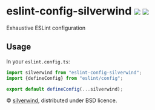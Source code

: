 # eslint-config-silverwind [![](https://img.shields.io/npm/v/eslint-config-silverwind.svg)](https://www.npmjs.org/package/eslint-config-silverwind) [![](https://img.shields.io/badge/licence-bsd-blue.svg)](https://raw.githubusercontent.com/silverwind/eslint-config-silverwind/master/LICENSE)

Exhaustive ESLint configuration

## Usage

In your `eslint.config.ts`:

```ts
import silverwind from "eslint-config-silverwind";
import {defineConfig} from "eslint/config";

export default defineConfig(...silverwind);
```

© [silverwind](https://github.com/silverwind), distributed under BSD licence.
